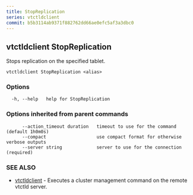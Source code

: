 ```yaml
---
title: StopReplication
series: vtctldclient
commit: b5b3114ab9371f882762dd66ae0efc5af3a3dbc0
---
```

## vtctldclient StopReplication

Stops replication on the specified tablet.

```
vtctldclient StopReplication <alias>
```

### Options

```
  -h, --help   help for StopReplication
```

### Options inherited from parent commands

```
      --action_timeout duration   timeout to use for the command (default 1h0m0s)
      --compact                   use compact format for otherwise verbose outputs
      --server string             server to use for the connection (required)
```

### SEE ALSO

* [vtctldclient](../)	 - Executes a cluster management command on the remote vtctld server.

